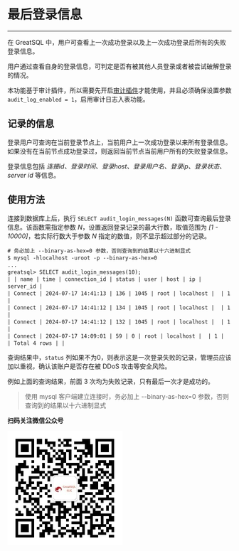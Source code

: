 # 最后登录信息
---

在 GreatSQL 中，用户可查看上一次成功登录以及上一次成功登录后所有的失败登录信息。

用户通过查看自身的登录信息，可判定是否有被其他人员登录或者被尝试破解登录的情况。

本功能基于审计插件，所以需要先开启[审计插件](./5-4-security-audit.md)才能使用，并且必须确保设置参数 `audit_log_enabled = 1`，启用审计日志入表功能。

## 记录的信息

登录用户可查询在当前登录节点上，当前用户上一次成功登录以来所有登录信息。如果没有在当前节点成功登录过，则返回当前节点当前用户所有的失败登录信息。

登录信息包括 *连接id、登录时间、登录host、登录用户名、登录ip、登录状态、server id* 等信息。

## 使用方法

连接到数据库上后，执行 `SELECT audit_login_messages(N)` 函数可查询最后登录信息。该函数需指定参数 *N*，设置返回登录记录的最大行数，取值范围为 *[1 - 10000]*，若实际行数大于参数 *N* 指定的数值，则不显示超过部分的记录。

```shell
# 务必加上 --binary-as-hex=0 参数，否则查询到的结果以十六进制显式
$ mysql -hlocalhost -uroot -p --binary-as-hex=0
...
greatsql> SELECT audit_login_messages(10);
| | name | time | connection_id | status | user | host | ip | server_id |
| Connect | 2024-07-17 14:41:13 | 136 | 1045 | root | localhost |  | 1 |
| Connect | 2024-07-17 14:41:12 | 134 | 1045 | root | localhost |  | 1 |
| Connect | 2024-07-17 14:41:12 | 132 | 1045 | root | localhost |  | 1 |
| Connect | 2024-07-17 14:09:01 | 59 | 0 | root | localhost |  | 1 |
| Total 4 rows | |
```

查询结果中，`status` 列如果不为0，则表示这是一次登录失败的记录，管理员应该加以重视，确认该账户是否存在被 DDoS 攻击等安全风险。

例如上面的查询结果，前面 3 次均为失败记录，只有最后一次才是成功的。

> 使用 mysql 客户端建立连接时，务必加上 --binary-as-hex=0 参数，否则查询到的结果以十六进制显式


**扫码关注微信公众号**

![greatsql-wx](../greatsql-wx.jpg)

